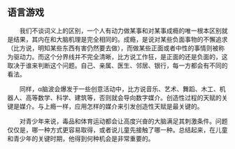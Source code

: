 ## 语言游戏

&emsp;&emsp;我们不谈词义上的区别，一个人有动力做某事和对某事成瘾的唯一根本区别就是结果，其内在和大脑机理是完全相同的。成瘾，是说对某些负面事物的不懈追求（比方说，明知某些东西有害仍然要去做），而做某些正面或者中性的事情则被称为驱动力。而这个分界线并不完全清晰，比方说工作狂，是正面的还是负面的，这取决于谁来判断这个问题。自己、亲属、医生、邻居、银行，每一方都会有不同的看法。

&emsp;&emsp;同样，α脑波会爆发于一些创意活动中，比方说音乐、艺术、舞蹈、木工、机器人、高等数学、科学、建筑等，否则就会导向数字媒介。创造性过程的天赋的关键是媒介。与上瘾一样，应用怎样的媒介来引发创造性天赋是最关键的。

&emsp;&emsp;对青少年来说，毒品和体育运动都会让高度兴奋的大脑满足其刺激条件。问题仅仅是，哪一种方式更容易取得，或者说儿童先接触了哪一种。总结起来，在儿童和青少年的关键时期，他得到何种机会是非常重要的。